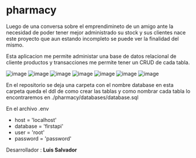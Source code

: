 # pharmacy
Luego de una conversa sobre el emprendimineto de un amigo ante la necesidad de poder tener mejor administrado su stock y sus clientes nace este proyecto que aun estando incompleto se puede ver la finalidad del mismo.


Esta aplicacion me permite administar una base de datos relacional de cliente productos y transacciones me permite tener un CRUD de cada tabla.

![image](https://user-images.githubusercontent.com/100444023/199103896-dbf7898c-8e64-495d-975b-afe4b9c54600.png)
![image](https://user-images.githubusercontent.com/100444023/199104005-980d653c-500c-470a-8d06-517ae51225c4.png)
![image](https://user-images.githubusercontent.com/100444023/199104053-f57ed38a-3616-4780-9275-3e9fb597b45f.png)
![image](https://user-images.githubusercontent.com/100444023/199104276-ebfd8b70-01b5-4c88-ac39-0e8733927944.png)
![image](https://user-images.githubusercontent.com/100444023/199104367-9d0da4f7-5353-468a-ab23-1de410ef3cd1.png)
![image](https://user-images.githubusercontent.com/100444023/199104472-48498b85-2f80-4135-a754-ed3951df6dbc.png)
![image](https://user-images.githubusercontent.com/100444023/199105534-986cef3f-6a51-422a-9e6b-3d762877514c.png)


En el repositorio se deja una carpeta con el nombre database en esta carpeta queda el ddl de como crear las tablas y como nombrar cada tabla
lo encontraremos en ./pharmacy/databases/database.sql

En el archivo .env

- host     = 'localhost'
- database = 'firstapi'
- user     = 'root'
- password = 'password'


Desarrollador : **Luis Salvador**
